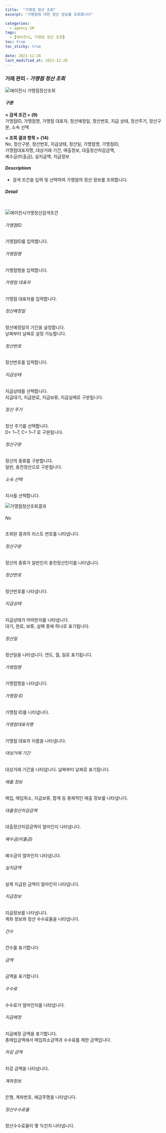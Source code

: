 ```yaml
---
title:  "가맹점 정산 조회"
excerpt: "가맹점에 대한 정산 정보를 조회합니다"

categories:
  - agency SM
tags:
  - [에이전시, 가맹점 정산 조회]
toc: true
toc_sticky: true
 
date: 2021-12-28
last_modified_at: 2021-12-28
---
```

### 거래 관리 - *가맹점 정산 조회*
![에이전시 가맹점정산조회](https://user-images.githubusercontent.com/95394003/147522550-610b7a53-2f2f-4c7e-aaac-f0063f8f5e19.jpeg)

#### *구분* <br>
**< 검색 조건 >** **(9)**
<br>가맹점ID, 가맹점명, 가맹점 대표자, 정산예정일, 정산번호, 지급 상태, 정산주기, 정산구분, 소속 선택

**< 조회 결과 항목 >** **(14)**
<br>No, 정산구분, 정산번호, 지급상태, 정산일, 가맹점명, 가맹점ID,<br>가맹점대표자명, 대상거래 기간, 매출정보, 대출정산차감금액,<br>예수금(미출금), 실지급액, 지급정보

#### *Descriptiom*
- 검색 조건을 입력 및 선택하여 가맹점의 정산 정보를 조회합니다.

#### *Detail*
<br>

![에이전시가맹정산검색조건](https://user-images.githubusercontent.com/95394003/147522651-b48282ff-6205-424b-8150-33ac47164c03.jpeg)
###### 가맹점ID
가맹점ID를 입력합니다.

###### 가맹점명
가맹점명을 입력합니다.

###### 가맹점 대표자
가맹점 대표자를 입력합니다.

###### 정산예정일
정산예정일의 기간을 설정합니다.<br>날짜부터 날짜로 설정 가능합니다.

###### 정산번호
정산번호를 입력합니다.

###### 지급상태
지급상태를 선택합니다.<br>지급대기, 지급완료, 지급보류, 지급실패로 구분됩니다.

###### 정산 주기
정산 주기를 선택합니다.<br>D+ 1~7, C+ 1~7 로 구분됩니다.

###### 정산구분
정산의 종류를 구분합니다.<br>일반, 충전정산으로 구분됩니다.

###### 소속 선택
지사를 선택합니다.
<br>

![가맹점정산조회결과](https://user-images.githubusercontent.com/95394003/146712934-1d163d30-1de3-4e95-a773-287d6c37921b.jpeg)
###### No
조회된 결과의 리스트 번호를 나타냅니다.

###### 정산구분
정산의 종류가 일반인지 충전정산인지를 나타냅니다.

###### 정산번호
정산번호를 나타냅니다.

###### 지급상태
지급상태가 어떠한지를 나타냅니다.<br>대기, 완료, 보류, 실패 중에 하나로 표기됩니다.

###### 정산일
정산일을 나타냅니다. 연도, 월, 일로 표기됩니다.

###### 가맹점명
가맹점명을 나타냅니다.

###### 가맹점 ID
가맹점 ID를 나타냅니다.

###### 가맹점대표자명
가맹점 대표자 이름을 나타냅니다.

###### 대상거래 기간
대상거래 기간을 나타냅니다. 날짜부터 날짜로 표기됩니다.

###### 매출 정보
매입, 매입취소, 지급보류, 합계 등 총체적인 매출 정보를 나타냅니다.

###### 대출정산차감금액
대출정산차감금액이 얼마인지 나타냅니다.

###### 예수금(미출금)
예수금이 얼마인지 나타냅니다.

###### 실지급액
실제 지급된 금액이 얼마인지 나타냅니다.

###### 지급정보
지급정보를 나타냅니다.<br>계좌 정보와 정산 수수료율을 나타냅니다.

###### 건수
건수를 표기합니다

###### 금액
금액을 표기합니다.

###### 수수료
수수료가 얼마인지를 나타냅니다.

###### 지급예정
지급예정 금액을 표기합니다.<br>
총매입금액에서 매입취소금액과 수수료를 제한 금액입니다.

###### 차감 금액
차감 금액을 나타냅니다.

###### 계좌정보
은행, 계좌번호, 예금주명을 나타냅니다.

###### 정산수수료율
정산수수료율이 몇 %인지 나타냅니다.